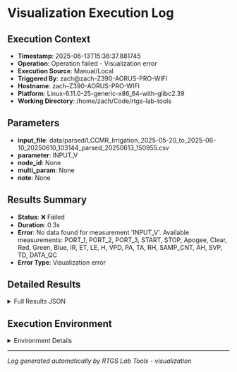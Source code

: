 # Visualization Execution Log

## Execution Context
- **Timestamp**: 2025-06-13T15:36:37.881745
- **Operation**: Operation failed - Visualization error
- **Execution Source**: Manual/Local
- **Triggered By**: zach@zach-Z390-AORUS-PRO-WIFI
- **Hostname**: zach-Z390-AORUS-PRO-WIFI
- **Platform**: Linux-6.11.0-25-generic-x86_64-with-glibc2.39
- **Working Directory**: /home/zach/Code/rtgs-lab-tools

## Parameters
- **input_file**: data/parsed/LCCMR_Irrigation_2025-05-20_to_2025-06-10_20250610_103144_parsed_20250613_150955.csv
- **parameter**: INPUT_V
- **node_id**: None
- **multi_param**: None
- **note**: None

## Results Summary
- **Status**: ❌ Failed
- **Duration**: 0.3s
- **Error**: No data found for measurement 'INPUT_V'. Available measurements: PORT_1, PORT_2, PORT_3, START, STOP, Apogee, Clear, Red, Green, Blue, IR, ET, LE, H, VPD, PA, TA, RH, SAMP_CNT, AH, SVP, TD, DATA_QC
- **Error Type**: Visualization error

## Detailed Results
<details>
<summary>Full Results JSON</summary>

```json
{
  "success": false,
  "error": "No data found for measurement 'INPUT_V'. Available measurements: PORT_1, PORT_2, PORT_3, START, STOP, Apogee, Clear, Red, Green, Blue, IR, ET, LE, H, VPD, PA, TA, RH, SAMP_CNT, AH, SVP, TD, DATA_QC",
  "error_type": "Visualization error",
  "start_time": "2025-06-13T15:36:37.605184",
  "end_time": "2025-06-13T15:36:37.881737"
}
```
</details>

## Execution Environment
<details>
<summary>Environment Details</summary>

```json
{
  "timestamp": "2025-06-13T15:36:37.881745",
  "user": "zach",
  "hostname": "zach-Z390-AORUS-PRO-WIFI",
  "platform": "Linux-6.11.0-25-generic-x86_64-with-glibc2.39",
  "python_version": "3.12.3",
  "working_directory": "/home/zach/Code/rtgs-lab-tools",
  "script_path": "/home/zach/Code/rtgs-lab-tools/src/rtgs_lab_tools/visualization/cli.py",
  "tool_name": "visualization",
  "environment_variables": {
    "CI": "false",
    "GITHUB_ACTIONS": "false",
    "GITHUB_ACTOR": null,
    "GITHUB_WORKFLOW": null,
    "GITHUB_RUN_ID": null,
    "MCP_SESSION": "false",
    "MCP_USER": null
  },
  "execution_source": "Manual/Local",
  "triggered_by": "zach@zach-Z390-AORUS-PRO-WIFI"
}
```
</details>

---
*Log generated automatically by RTGS Lab Tools - visualization*
